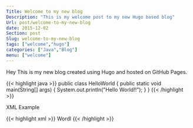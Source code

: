 ```yaml
---
Title: Welcome to my new blog
Description: "This is my welcome post to my new Hugo based blog"
Url: post/welcome-to-my-new-blog
date: 2015-12-02
Section: post
Slug: welcome-to-my-new-blog
tags: ["welcome","hugo"]
categories: ["Java","Blog"]
menu: ["welcome"]
---
```


Hey
This is my new blog created using Hugo and hosted on GitHub Pages.

{{< highlight java >}}
public class HelloWorld
{
	public static void main(String[] args)
	{
		System.out.println("Hello World!!");
	}
}
{{< /highlight >}}

XML Example

{{< highlight xml >}}
<hello>
	<name>Wordl</name>
</hello>
{{< /highlight >}}